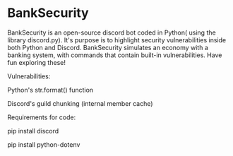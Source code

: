 # BankSecurity
BankSecurity is an open-source discord bot coded in Python( using the library discord.py). It's purpose is to highlight security vulnerabilities inside both Python and Discord. BankSecurity simulates an economy with a banking system, with commands that contain built-in vulnerabilities. Have fun exploring these!
 

Vulnerabilities:

Python's str.format() function

Discord's guild chunking (internal member cache) 
 
 
Requirements for code:

pip install discord 

pip install python-dotenv 

